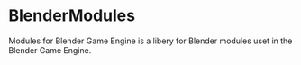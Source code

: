 # BlenderModules
Modules for Blender Game Engine is a libery for Blender modules uset in the Blender Game Engine.
